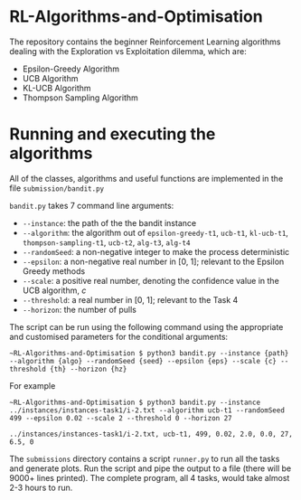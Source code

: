 # RL-Algorithms-and-Optimisation
The repository contains the beginner Reinforcement Learning algorithms dealing with the Exploration vs Exploitation dilemma, which are:
* Epsilon-Greedy Algorithm
* UCB Algorithm
* KL-UCB Algorithm
* Thompson Sampling Algorithm

# Running and executing the algorithms
All of the classes, algorithms and useful functions are implemented in the file ```submission/bandit.py```

```bandit.py``` takes 7 command line arguments:
* ```--instance```: the path of the the bandit instance
* ```--algorithm```: the algorithm out of ```epsilon-greedy-t1```, ```ucb-t1```, ```kl-ucb-t1```, ```thompson-sampling-t1```, ```ucb-t2```, ```alg-t3```, ```alg-t4```
* ```--randomSeed```: a non-negative integer to make the process deterministic
* ```--epsilon```: a non-negative real number in \[0, 1\]; relevant to the Epsilon Greedy methods
* ```--scale```: a positive real number, denoting the confidence value in the UCB algorithm, _c_
* ```--threshold```: a real number in \[0, 1\]; relevant to the Task 4
* ```--horizon```: the number of pulls

The script can be run using the following command using the appropriate and customised parameters for the conditional arguments:

```
~RL-Algorithms-and-Optimisation $ python3 bandit.py --instance {path} --algorithm {algo} --randomSeed {seed} --epsilon {eps} --scale {c} --threshold {th} --horizon {hz}
```
For example
```
~RL-Algorithms-and-Optimisation $ python3 bandit.py --instance ../instances/instances-task1/i-2.txt --algorithm ucb-t1 --randomSeed 499 --epsilon 0.02 --scale 2 --threshold 0 --horizon 27

../instances/instances-task1/i-2.txt, ucb-t1, 499, 0.02, 2.0, 0.0, 27, 6.5, 0
```
The ```submissions``` directory contains a script ```runner.py``` to run all the tasks and generate plots. Run the script and pipe the output to a file (there will be 9000+ lines printed). The complete program, all 4 tasks, would take almost 2-3 hours to run.
